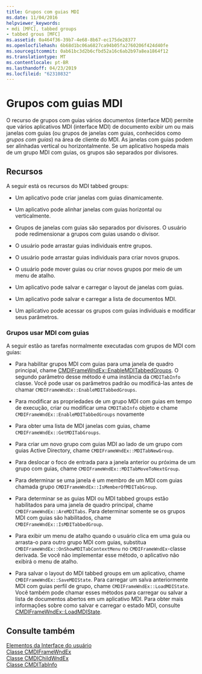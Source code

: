 ```yaml
---
title: Grupos com guias MDI
ms.date: 11/04/2016
helpviewer_keywords:
- mdi [MFC], tabbed groups
- tabbed grous [MFC]
ms.assetid: 0a464f36-39b7-4e68-8b67-ec175de28377
ms.openlocfilehash: 6b68d1bc06a6827ca94b05fa2760206f424d40fe
ms.sourcegitcommit: 0ab61bc3d2b6cfbd52a16c6ab2b97a8ea1864f12
ms.translationtype: MT
ms.contentlocale: pt-BR
ms.lasthandoff: 04/23/2019
ms.locfileid: "62310832"
---
```

# <a name="mdi-tabbed-groups"></a>Grupos com guias MDI

O recurso de grupos com guias vários documentos (interface MDI) permite que vários aplicativos MDI (interface MDI) de documento exibir um ou mais janelas com guias (ou grupos de janelas com guias, conhecidos como *grupos com guias*) na área de cliente do MDI. As janelas com guias podem ser alinhadas vertical ou horizontalmente. Se um aplicativo hospeda mais de um grupo MDI com guias, os grupos são separados por divisores.

## <a name="features"></a>Recursos

A seguir está os recursos do MDI tabbed groups:

- Um aplicativo pode criar janelas com guias dinamicamente.

- Um aplicativo pode alinhar janelas com guias horizontal ou verticalmente.

- Grupos de janelas com guias são separados por divisores. O usuário pode redimensionar a grupos com guias usando o divisor.

- O usuário pode arrastar guias individuais entre grupos.

- O usuário pode arrastar guias individuais para criar novos grupos.

- O usuário pode mover guias ou criar novos grupos por meio de um menu de atalho.

- Um aplicativo pode salvar e carregar o layout de janelas com guias.

- Um aplicativo pode salvar e carregar a lista de documentos MDI.

- Um aplicativo pode acessar os grupos com guias individuais e modificar seus parâmetros.

### <a name="using-mdi-tabbed-groups"></a>Grupos usar MDI com guias

A seguir estão as tarefas normalmente executadas com grupos de MDI com guias:

- Para habilitar grupos MDI com guias para uma janela de quadro principal, chame [CMDIFrameWndEx::EnableMDITabbedGroups](../mfc/reference/cmdiframewndex-class.md#enablemditabbedgroups). O segundo parâmetro desse método é uma instância da `CMDITabInfo` classe. Você pode usar os parâmetros padrão ou modificá-las antes de chamar `CMDIFrameWndEx::EnableMDITabbedGroups`.

- Para modificar as propriedades de um grupo MDI com guias em tempo de execução, criar ou modificar uma `CMDITabInfo` objeto e chame `CMDIFrameWndEx::EnableMDITabbedGroups` novamente

- Para obter uma lista de MDI janelas com guias, chame `CMDIFrameWndEx::GetMDITabGroups`.

- Para criar um novo grupo com guias MDI ao lado de um grupo com guias Active Directory, chame `CMDIFrameWndEx::MDITabNewGroup`.

- Para deslocar o foco de entrada para a janela anterior ou próxima de um grupo com guias, chame `CMDIFrameWndEx::MDITabMoveToNextGroup`.

- Para determinar se uma janela é um membro de um MDI com guias chamada grupo `CMDIFrameWndEx::IsMemberOfMDITabGroup`.

- Para determinar se as guias MDI ou MDI tabbed groups estão habilitados para uma janela de quadro principal, chame `CMDIFrameWndEx::AreMDITabs`. Para determinar somente se os grupos MDI com guias são habilitados, chame `CMDIFrameWndEx::IsMDITabbedGroup`.

- Para exibir um menu de atalho quando o usuário clica em uma guia ou arrasta-o para outro grupo MDI com guias, substitua `CMDIFrameWndEx::OnShowMDITabContextMenu` no `CMDIFrameWndEx`-classe derivada. Se você não implementar esse método, o aplicativo não exibirá o menu de atalho.

- Para salvar o layout do MDI tabbed groups em um aplicativo, chame `CMDIFrameWndEx::SaveMDIState`. Para carregar um salva anteriormente MDI com guias perfil de grupo, chame `CMDIFrameWndEx::LoadMDIState`. Você também pode chamar esses métodos para carregar ou salvar a lista de documentos abertos em um aplicativo MDI. Para obter mais informações sobre como salvar e carregar o estado MDI, consulte [CMDIFrameWndEx::LoadMDIState](../mfc/reference/cmdiframewndex-class.md#loadmdistate).

## <a name="see-also"></a>Consulte também

[Elementos da Interface do usuário](../mfc/user-interface-elements-mfc.md)<br/>
[Classe CMDIFrameWndEx](../mfc/reference/cmdiframewndex-class.md)<br/>
[Classe CMDIChildWndEx](../mfc/reference/cmdichildwndex-class.md)<br/>
[Classe CMDITabInfo](../mfc/reference/cmditabinfo-class.md)
